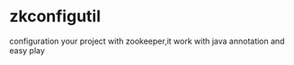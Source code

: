 zkconfigutil
============

configuration your project with zookeeper,it work with java annotation and easy play

